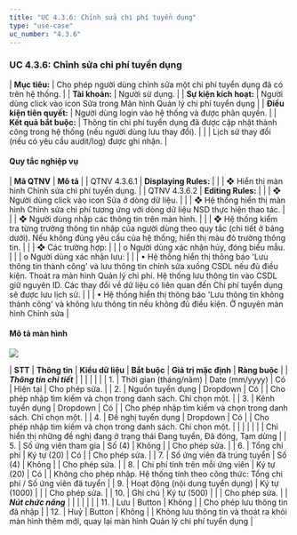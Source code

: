 ```yaml
---
title: "UC 4.3.6: Chỉnh sửa chi phí tuyển dụng"
type: "use-case"
uc_number: "4.3.6"
---
```


### UC 4.3.6: Chỉnh sửa chi phí tuyển dụng

| **Mục tiêu:** | Cho phép người dùng chỉnh sửa một chi phí tuyển dụng đã có trên hệ thống. |
| **Tài khoản:** | Người sử dụng. |
| **Sự kiện kích hoạt:** | Người dùng click vào icon Sửa trong Màn hình Quản lý chi phí tuyển dụng |
| **Điều kiện tiên quyết:** | Người dùng login vào hệ thống và được phân quyền. |
| **Kết quả bắt buộc:** | Thông tin chi phí tuyển dụng đã được cập nhật thành công trong hệ thống (nếu người dùng lưu thay đổi). |
|  | Lịch sử thay đổi (nếu có yêu cầu audit/log) được ghi nhận. |

####  Quy tắc nghiệp vụ

| **Mã QTNV** | **Mô tả** |
| QTNV 4.3.6.1 | **Displaying Rules:** |
|  | ❖ Hiển thị màn hình Chỉnh sửa chi phí tuyển dụng. |
| QTNV 4.3.6.2 | **Editing Rules:** |
|  | ❖ Người dùng click vào icon Sửa ở dòng dữ liệu. |
|  | ❖ Hệ thống hiển thị màn hình Chỉnh sửa chi phí tương ứng với dòng dữ liệu NSD thực hiện thao tác. |
|  | ❖ Người dùng nhập các thông tin trên màn hình. |
|  | ❖ Hệ thống kiểm tra từng trường thông tin nhập của người dùng theo quy tắc (chi tiết ở bảng dưới). Nếu không đúng yêu cầu của hệ thống, hiển thị màu đỏ trường thông tin. |
|  | ❖ Các trường hợp: |
|  | o Người dùng xác nhận hủy, đóng biểu mẫu. |
|  | o Người dùng xác nhận lưu: |
|  | ▪ Hệ thống hiển thị thông báo 'Lưu thông tin thành công' và lưu thông tin chỉnh sửa xuống CSDL nếu đủ điều kiện. Thoát ra màn hình Quản lý chi phí. Hệ thống lưu thông tin vào CSDL giữ nguyên ID. Các thay đổi về dữ liệu có liên quan đến Chi phí tuyển dụng sẽ được lưu lịch sử. |
|  | ▪ Hệ thống hiển thị thông báo 'Lưu thông tin không thành công' và không lưu thông tin nếu không đủ điều kiện. Ở nguyên màn hình Chỉnh sửa |

#### Mô tả màn hình

![](media/image32.png)

| **STT** | **Thông tin** | **Kiểu dữ liệu** | **Bắt buộc** | **Giá trị mặc định** | **Ràng buộc** |
| ***Thông tin chi tiết*** |  |  |  |  |  |
| 1\. | Thời gian (tháng/năm) | Date (mm/yyyy) | Có | Hiện tại | Cho phép sửa. |
| 2\. | Nguồn tuyển dụng | Dropdown | Có |  | Cho phép nhập tìm kiếm và chọn trong danh sách. Chỉ chọn một. |
| 3\. | Kênh tuyển dụng | Dropdown | Có |  | Cho phép nhập tìm kiếm và chọn trong danh sách. Chỉ chọn một. |
| 4\. | Đề nghị tuyển dụng | Dropdown | Có |  | Cho phép nhập tìm kiếm và chọn trong danh sách. Chỉ chọn một. |
|  |  |  |  |  | Chỉ hiển thị những đề nghị đang ở trạng thái Đang tuyển, Đã đóng, Tạm dừng |
| 5\. | Số ứng viên tham gia | Số (4) | Không |  | Cho phép sửa. |
| 6\. | Tổng chi phí | Ký tự (20) | Có |  | Cho phép sửa. |
| 7\. | Số ứng viên đã trúng tuyển | Số (4) | Không |  | Cho phép sửa. |
| 8\. | Chi phí tính trên mỗi ứng viên | Ký tự (20) | Có |  | Không cho phép nhập. Hệ thống tính theo công thức: Tổng chi phí / Số ứng viên đã tuyển |
| 9\. | Hoạt động (nội dung tuyển dụng) | Ký tự (1000) |  |  | Cho phép sửa. |
| 10\. | Ghi chú | Ký tự (500) |  |  | Cho phép sửa. |
| ***Nút chức năng*** |  |  |  |  |  |
| 11\. | Lưu | Button | Không |  | Cho phép lưu thông tin đã nhập |
| 12\. | Huỷ | Button | Không |  | Không lưu thông tin và thoát ra khỏi màn hình thêm mới, quay lại màn hình Quản lý chi phí tuyển dụng |
